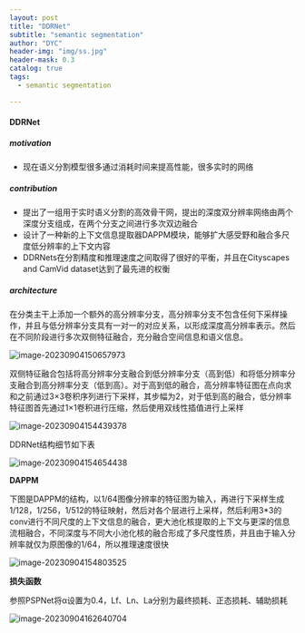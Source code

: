 ```yaml
---
layout: post
title: "DDRNet"
subtitle: "semantic segmentation"
author: "DYC"
header-img: "img/ss.jpg"
header-mask: 0.3
catalog: true
tags:
  - semantic segmentation

---
```


#### DDRNet

##### **motivation**

- 现在语义分割模型很多通过消耗时间来提高性能，很多实时的网络

##### contribution

- 提出了一组用于实时语义分割的高效骨干网，提出的深度双分辨率网络由两个深度分支组成，在两个分支之间进行多次双边融合
- 设计了一种新的上下文信息提取器DAPPM模块，能够扩大感受野和融合多尺度低分辨率的上下文内容
- DDRNets在分割精度和推理速度之间取得了很好的平衡，并且在Cityscapes and CamVid dataset达到了最先进的权衡

##### architecture

在分类主干上添加一个额外的高分辨率分支，高分辨率分支不包含任何下采样操作，并且与低分辨率分支具有一对一的对应关系，以形成深度高分辨率表示。然后在不同阶段进行多次双侧特征融合，充分融合空间信息和语义信息。

![image-20230904150657973](https://cdn.jsdelivr.net/gh/ddyycc123/imageloader@main/image-20230904150657973.png)

双侧特征融合包括将高分辨率分支融合到低分辨率分支（高到低）和将低分辨率分支融合到高分辨率分支（低到高）。对于高到低的融合，高分辨率特征图在点向求和之前通过3×3卷积序列进行下采样，其步幅为2，对于低到高的融合，低分辨率特征图首先通过1×1卷积进行压缩，然后使用双线性插值进行上采样

![image-20230904154439378](https://cdn.jsdelivr.net/gh/ddyycc123/imageloader@main/image-20230904154439378.png)

DDRNet结构细节如下表

![image-20230904154654438](https://cdn.jsdelivr.net/gh/ddyycc123/imageloader@main/image-20230904154654438.png)

**DAPPM**

下图是DAPPM的结构，以1/64图像分辨率的特征图为输入，再进行下采样生成1/128，1/256，1/512的特征映射，然后对各个层进行上采样，然后利用3*3的conv进行不同尺度的上下文信息的融合，更大池化核提取的上下文与更深的信息流相融合，不同深度与不同大小池化核的融合形成了多尺度性质，并且由于输入分辨率就仅为原图像的1/64，所以推理速度很快

![image-20230904154803525](https://cdn.jsdelivr.net/gh/ddyycc123/imageloader@main/image-20230904154803525.png)

**损失函数**

参照PSPNet将α设置为0.4，Lf、Ln、La分别为最终损耗、正态损耗、辅助损耗

![image-20230904162640704](https://cdn.jsdelivr.net/gh/ddyycc123/imageloader@main/image-20230904162640704.png)



